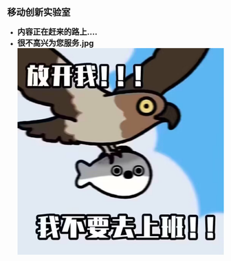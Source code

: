 ## 移动创新实验室
- **<span style="font-size: 18px;">内容正在赶来的路上....</span>**
- **<span style="font-size: 18px;">很不高兴为您服务.jpg</span>**
![补药上班](./assets/补药上班.jpg)